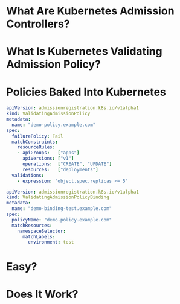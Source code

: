 # What Are Kubernetes Admission Controllers?


<!-- .slide: data-background="img/vap/01.jpg" data-background-size="contain" data-background-color="white" -->


<!-- .slide: data-background="img/vap/02.jpg" data-background-size="contain" data-background-color="white" -->


<!-- .slide: data-background="img/vap/03.jpg" data-background-size="contain" data-background-color="white" -->


<!-- .slide: data-background="img/vap/04.jpg" data-background-size="contain" data-background-color="white" -->


<!-- .slide: data-background="img/vap/05.jpg" data-background-size="contain" data-background-color="white" -->


<!-- .slide: data-background="img/vap/06.jpg" data-background-size="contain" data-background-color="white" -->


<!-- .slide: data-background="img/vap/07.jpg" data-background-size="contain" data-background-color="white" -->


<!-- .slide: data-background="img/vap/08.jpg" data-background-size="contain" data-background-color="white" -->


<!-- .slide: data-background="img/vap/09.jpg" data-background-size="contain" data-background-color="white" -->


<!-- .slide: data-background="img/vap/10.jpg" data-background-size="contain" data-background-color="white" -->


<!-- .slide: data-background="img/vap/11.jpg" data-background-size="contain" data-background-color="white" -->


<!-- .slide: data-background="img/vap/12.jpg" data-background-size="contain" data-background-color="white" -->


# What Is Kubernetes Validating Admission Policy?


# Policies Baked Into Kubernetes


```yaml
apiVersion: admissionregistration.k8s.io/v1alpha1
kind: ValidatingAdmissionPolicy
metadata:
  name: "demo-policy.example.com"
spec:
  failurePolicy: Fail
  matchConstraints:
    resourceRules:
    - apiGroups:   ["apps"]
      apiVersions: ["v1"]
      operations:  ["CREATE", "UPDATE"]
      resources:   ["deployments"]
  validations:
    - expression: "object.spec.replicas <= 5"
```


```yaml
apiVersion: admissionregistration.k8s.io/v1alpha1
kind: ValidatingAdmissionPolicyBinding
metadata:
  name: "demo-binding-test.example.com"
spec:
  policyName: "demo-policy.example.com"
  matchResources:
    namespaceSelector:
      matchLabels:
        environment: test
```


# Easy?


# Does It Work?
